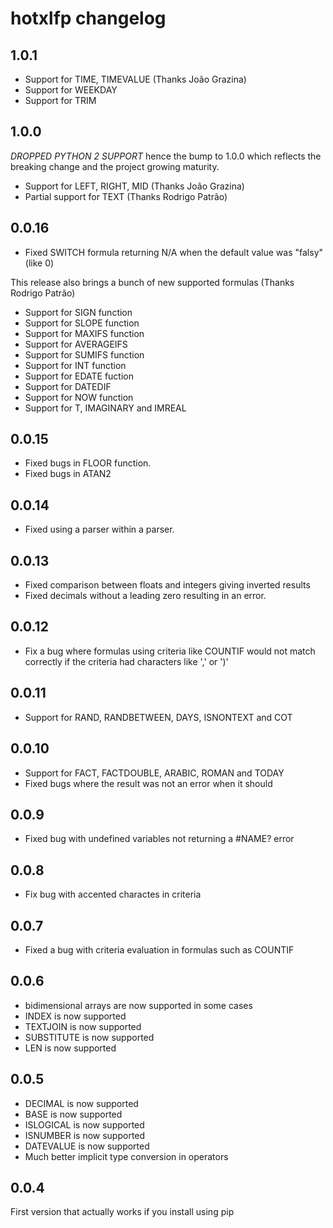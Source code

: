 # hotxlfp changelog

## 1.0.1

* Support for TIME, TIMEVALUE (Thanks João Grazina)
* Support for WEEKDAY
* Support for TRIM

## 1.0.0

*DROPPED PYTHON 2 SUPPORT* hence the bump to 1.0.0 which reflects the breaking change and the project growing maturity.

* Support for LEFT, RIGHT, MID (Thanks João Grazina)
* Partial support for TEXT (Thanks Rodrigo Patrão)

## 0.0.16

* Fixed SWITCH formula returning N/A when the default value was "falsy" (like 0)

This release also brings a bunch of new supported formulas (Thanks Rodrigo Patrão)

* Support for SIGN function
* Support for SLOPE function
* Support for MAXIFS function
* Support for AVERAGEIFS
* Support for SUMIFS function
* Support for INT function
* Support for EDATE fuction
* Support for DATEDIF
* Support for NOW function
* Support for T, IMAGINARY and IMREAL

## 0.0.15

* Fixed bugs in FLOOR function.
* Fixed bugs in ATAN2

## 0.0.14

* Fixed using a parser within a parser.

## 0.0.13

* Fixed comparison between floats and integers giving inverted results
* Fixed decimals without a leading zero resulting in an error.

## 0.0.12

* Fix a bug where formulas using criteria like COUNTIF would not match correctly if the criteria had characters like ',' or ')'

## 0.0.11

* Support for RAND, RANDBETWEEN, DAYS, ISNONTEXT and COT

## 0.0.10

* Support for FACT, FACTDOUBLE, ARABIC, ROMAN and TODAY
* Fixed bugs where the result was not an error when it should 

## 0.0.9

* Fixed bug with undefined variables not returning a #NAME? error

## 0.0.8

* Fix bug with accented charactes in criteria

## 0.0.7

* Fixed a bug with criteria evaluation in formulas such as COUNTIF

## 0.0.6

* bidimensional arrays are now supported in some cases
* INDEX is now supported
* TEXTJOIN is now supported
* SUBSTITUTE is now supported
* LEN is now supported

## 0.0.5

* DECIMAL is now supported
* BASE is now supported
* ISLOGICAL is now supported
* ISNUMBER is now supported
* DATEVALUE is now supported
* Much better implicit type conversion in operators

## 0.0.4

First version that actually works if you install using pip
